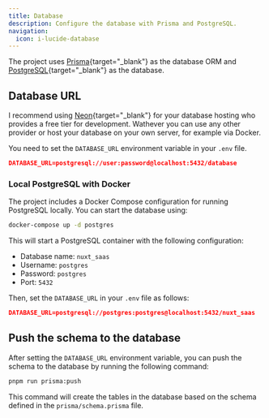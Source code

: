 ```yaml
---
title: Database
description: Configure the database with Prisma and PostgreSQL.
navigation:
  icon: i-lucide-database
---
```


The project uses [Prisma](https://www.prisma.io/){target="_blank"} as the database ORM and [PostgreSQL](https://www.postgresql.org/){target="_blank"} as the database.

## Database URL

I recommend using [Neon](https://www.neon.tech){target="_blank"} for your database hosting who provides a free tier for development.
Wathever you can use any other provider or host your database on your own server, for example via Docker.

You need to set the `DATABASE_URL` environment variable in your `.env` file.

```json [.env]
DATABASE_URL=postgresql://user:password@localhost:5432/database
```

### Local PostgreSQL with Docker
The project includes a Docker Compose configuration for running PostgreSQL locally. You can start the database using:

```bash [Terminal]
docker-compose up -d postgres
```

This will start a PostgreSQL container with the following configuration:
- Database name: `nuxt_saas`
- Username: `postgres`
- Password: `postgres`
- Port: `5432`

Then, set the `DATABASE_URL` in your `.env` file as follows:

```json [.env]
DATABASE_URL=postgresql://postgres:postgres@localhost:5432/nuxt_saas
```

## Push the schema to the database

After setting the `DATABASE_URL` environment variable, you can push the schema to the database by running the following command:

```bash [Terminal]
pnpm run prisma:push
```

This command will create the tables in the database based on the schema defined in the `prisma/schema.prisma` file.